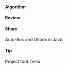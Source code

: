 #### Algorithm

#### Review

#### Share

Auto-Box and Unbox in Java

#### Tip

Project tool: trello
